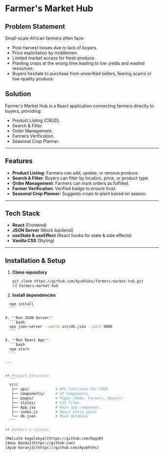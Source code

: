 # Farmer's Market Hub

## Problem Statement
Small-scale African farmers often face:
- Post-harvest losses due to lack of buyers.
- Price exploitation by middlemen.
- Limited market access for fresh produce.
- Planting crops at the wrong time leading to low yields and wasted resources.
- Buyers hesitate to purchase from unverified sellers, fearing scams or low-quality produce.

## Solution
Farmer's Market Hub is a React application connecting farmers directly to buyers, providing:
- Product Listing (CRUD).
- Search & Filter.
- Order Management.
- Farmers Verification.
- Seasonal Crop Planner.

---

## Features
- **Product Listing**: Farmers can add, update, or remove produce.
- **Search & Filter**: Buyers can filter by location, price, or product type.
- **Order Management**: Farmers can mark orders as fulfilled.
- **Farmer Verification**: Verified badge to ensure trust.
- **Seasonal Crop Planner**: Suggests crops to plant based on season.

---

## Tech Stack
- **React** (Frontend)
- **JSON Server** (Mock backend)
- **useState & useEffect** (React hooks for state & side effects)
- **Vanilla CSS** (Styling)

---

## Installation & Setup
1. **Clone repository**
   ```bash
   git clone https://github.com/AyubFoks/farmers-market-hub.git
   cd farmers-market-hub
   ```

2. **Install dependencies**
  ```bash
    npm install
    ```
    
3. **Run JSON Server**
    ```bash
    npx json-server --watch src/db.json --port 3000
    ```

4. **Run React App**
    ```bash
    npm start
    ```

---


## Project Structure
    ```
    src/
     ├── api/            # API functions for CRUD
     ├── components/     # UI Components
     ├── pages/          # Pages (Home, Farmers, Buyers)
     ├── styles/         # CSS files
     ├── App.jsx         # Main app component
     ├── index.js        # React entry point
     └── db.json         # Mock database
    ```

## Authors & Licence

[Malcolm Kagolobya](https://github.com/KagsM)
[Amos Banda](https://github.com)
[Ayub Karanja](https://github.com/AyubFoks)